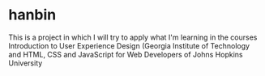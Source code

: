 # hanbin
This is a project in which I will try to apply what I'm learning in the courses Introduction to User Experience Design (Georgia Institute of Technology and HTML, CSS and JavaScript for Web Developers of Johns Hopkins University
